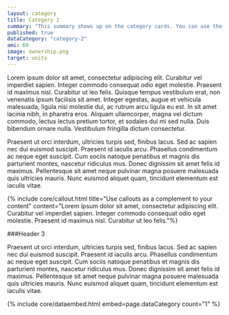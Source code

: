 ```yaml
---
layout: category
title: Category 2
summary: "This summary shows up on the category cards. You can use the summary variable to include in your own category template."
published: true
dataCategory: "category-2"
ami: 60
image: ownership.png
target: units
---
```


Lorem ipsum dolor sit amet, consectetur adipiscing elit. Curabitur vel imperdiet sapien. Integer commodo consequat odio eget molestie. Praesent id maximus nisl. Curabitur ut leo felis. Quisque tempus vestibulum erat, non venenatis ipsum facilisis sit amet. Integer egestas, augue et vehicula malesuada, ligula nisi molestie dui, ac rutrum arcu ligula eu est. In sit amet lacinia nibh, in pharetra eros. Aliquam ullamcorper, magna vel dictum commodo, lectus lectus pretium tortor, et sodales dui mi sed nulla. Duis bibendum ornare nulla. Vestibulum fringilla dictum consectetur.

Praesent ut orci interdum, ultricies turpis sed, finibus lacus. Sed ac sapien nec dui euismod suscipit. Praesent id iaculis arcu. Phasellus condimentum ac neque eget suscipit. Cum sociis natoque penatibus et magnis dis parturient montes, nascetur ridiculus mus. Donec dignissim sit amet felis id maximus. Pellentesque sit amet neque pulvinar magna posuere malesuada quis ultricies mauris. Nunc euismod aliquet quam, tincidunt elementum est iaculis vitae.

{% include core/callout.html title="Use callouts as a complement to your content" content="Lorem ipsum dolor sit amet, consectetur adipiscing elit. Curabitur vel imperdiet sapien. Integer commodo consequat odio eget molestie. Praesent id maximus nisl. Curabitur ut leo felis."%}

###Header 3

Praesent ut orci interdum, ultricies turpis sed, finibus lacus. Sed ac sapien nec dui euismod suscipit. Praesent id iaculis arcu. Phasellus condimentum ac neque eget suscipit. Cum sociis natoque penatibus et magnis dis parturient montes, nascetur ridiculus mus. Donec dignissim sit amet felis id maximus. Pellentesque sit amet neque pulvinar magna posuere malesuada quis ultricies mauris. Nunc euismod aliquet quam, tincidunt elementum est iaculis vitae.

{% include core/dataembed.html embed=page.dataCategory count="1" %}